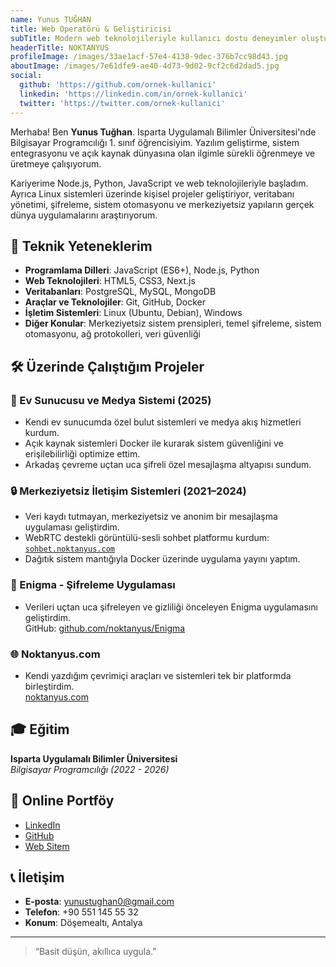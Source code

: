 ```yaml
---
name: Yunus TUĞHAN
title: Web Operatörü & Geliştiricisi
subTitle: Modern web teknolojileriyle kullanıcı dostu deneyimler oluşturuyorum.
headerTitle: NOKTANYUS
profileImage: /images/33ae1acf-57e4-4138-9dec-376b7cc98d43.jpg
aboutImage: /images/7e61dfe9-ae40-4d73-9d02-9cf2c6d2dad5.jpg
social:
  github: 'https://github.com/ornek-kullanici'
  linkedin: 'https://linkedin.com/in/ornek-kullanici'
  twitter: 'https://twitter.com/ornek-kullanici'
---
```


Merhaba! Ben **Yunus Tuğhan**. Isparta Uygulamalı Bilimler Üniversitesi'nde Bilgisayar Programcılığı 1. sınıf öğrencisiyim. Yazılım geliştirme, sistem entegrasyonu ve açık kaynak dünyasına olan ilgimle sürekli öğrenmeye ve üretmeye çalışıyorum.

Kariyerime Node.js, Python, JavaScript ve web teknolojileriyle başladım. Ayrıca Linux sistemleri üzerinde kişisel projeler geliştiriyor, veritabanı yönetimi, şifreleme, sistem otomasyonu ve merkeziyetsiz yapıların gerçek dünya uygulamalarını araştırıyorum.

## 🚀 Teknik Yeteneklerim

- **Programlama Dilleri**: JavaScript (ES6+), Node.js, Python  
- **Web Teknolojileri**: HTML5, CSS3, Next.js  
- **Veritabanları**: PostgreSQL, MySQL, MongoDB  
- **Araçlar ve Teknolojiler**: Git, GitHub, Docker  
- **İşletim Sistemleri**: Linux (Ubuntu, Debian), Windows  
- **Diğer Konular**: Merkeziyetsiz sistem prensipleri, temel şifreleme, sistem otomasyonu, ağ protokolleri, veri güvenliği  

## 🛠️ Üzerinde Çalıştığım Projeler

### 🎥 Ev Sunucusu ve Medya Sistemi (2025)
- Kendi ev sunucumda özel bulut sistemleri ve medya akış hizmetleri kurdum.
- Açık kaynak sistemleri Docker ile kurarak sistem güvenliğini ve erişilebilirliği optimize ettim.
- Arkadaş çevreme uçtan uca şifreli özel mesajlaşma altyapısı sundum.

### 🔒 Merkeziyetsiz İletişim Sistemleri (2021–2024)
- Veri kaydı tutmayan, merkeziyetsiz ve anonim bir mesajlaşma uygulaması geliştirdim.
- WebRTC destekli görüntülü-sesli sohbet platformu kurdum: [`sohbet.noktanyus.com`](https://sohbet.noktanyus.com)
- Dağıtık sistem mantığıyla Docker üzerinde uygulama yayını yaptım.

### 🔐 Enigma - Şifreleme Uygulaması
- Verileri uçtan uca şifreleyen ve gizliliği önceleyen Enigma uygulamasını geliştirdim.  
  GitHub: [github.com/noktanyus/Enigma](https://github.com/noktanyus/Enigma)

### 🌐 Noktanyus.com
- Kendi yazdığım çevrimiçi araçları ve sistemleri tek bir platformda birleştirdim.  
  [noktanyus.com](https://noktanyus.com)

## 🎓 Eğitim

**Isparta Uygulamalı Bilimler Üniversitesi**  
_Bilgisayar Programcılığı (2022 - 2026)_

## 🔗 Online Portföy

- [LinkedIn](https://www.linkedin.com/in/yunus-tu%C4%9Fhan-5a6198317/)
- [GitHub](https://github.com/noktanyus)
- [Web Sitem](https://noktanyus.com)

## 📞 İletişim

- **E-posta**: yunustughan0@gmail.com  
- **Telefon**: +90 551 145 55 32  
- **Konum**: Döşemealtı, Antalya

---

> “Basit düşün, akıllıca uygula.”

